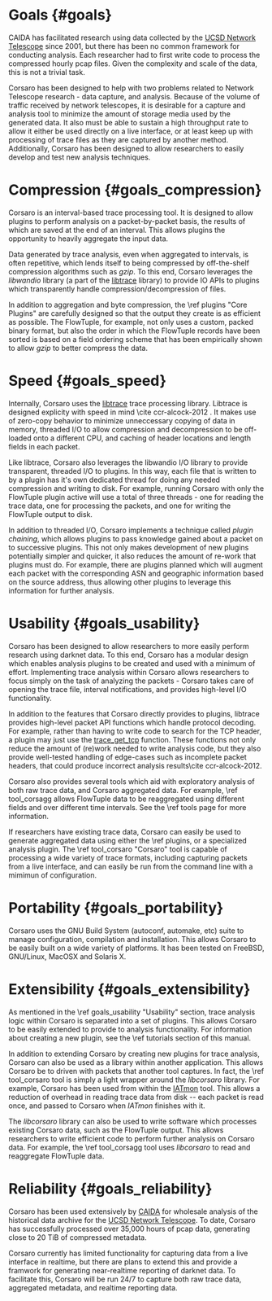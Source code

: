 Goals               {#goals}
=====

CAIDA has facilitated research using data collected by the [UCSD Network
Telescope](http://www.caida.org/projects/network_telescope/) since 2001, but
there has been no common framework for conducting analysis. Each researcher had
to first write code to process the compressed hourly pcap files. Given the
complexity and scale of the data, this is not a trivial task.

Corsaro has been designed to help with two problems related to Network Telescope
research - data capture, and analysis. Because of the volume of traffic received
by network telescopes, it is desirable for a capture and analysis tool to
minimize the amount of storage media used by the generated data. It also must be
able to sustain a high throughput rate to allow it either be used directly on a
live interface, or at least keep up with processing of trace files as they are
captured by another method. Additionally, Corsaro has been designed to allow
researchers to easily develop and test new analysis techniques.

Compression {#goals_compression}
===========

Corsaro is an interval-based trace processing tool. It is designed to allow
plugins to perform analysis on a packet-by-packet basis, the results of which
are saved at the end of an interval. This allows plugins the opportunity to
heavily aggregate the input data.

Data generated by trace analysis, even when aggregated to intervals, is often
repetitive, which lends itself to being compressed by off-the-shelf compression
algorithms such as _gzip_. To this end, Corsaro leverages the _libwandio_
library (a part of the
[libtrace](http://research.wand.net.nz/software/libtrace.php) library) to
provide IO APIs to plugins which transparently handle compression/decompression
of files.

In addition to aggregation and byte compression, the \ref plugins "Core Plugins"
are carefully designed so that the output they create is as efficient as
possible. The FlowTuple, for example, not only uses a custom, packed binary
format, but also the order in which the FlowTuple records have been sorted is
based on a field ordering scheme that has been empirically shown to allow _gzip_
to better compress the data.

Speed {#goals_speed}
=====

Internally, Corsaro uses the
[libtrace](http://research.wand.net.nz/software/libtrace.php) trace processing
library. Libtrace is designed explicity with speed in mind \cite ccr-alcock-2012
. It makes use of zero-copy behavior to minimize unneccessary copying of data in
memory, threaded I/O to allow compression and decompression to be off-loaded
onto a different CPU, and caching of header locations and length fields in each
packet.

Like libtrace, Corsaro also leverages the libwandio I/O library to provide
transparent, threaded I/O to plugins. In this way, each file that is written to
by a plugin has it's own dedicated thread for doing any needed compression and
writing to disk. For example, running Corsaro with only the FlowTuple plugin
active will use a total of three threads - one for reading the trace data, one
for processing the packets, and one for writing the FlowTuple output to disk.

In addition to threaded I/O, Corsaro implements a technique called _plugin
chaining_, which allows plugins to pass knowledge gained about a packet on to
successive plugins. This not only makes development of new plugins potentially
simpler and quicker, it also reduces the amount of re-work that plugins must
do. For example, there are plugins planned which will augment each packet with
the corresponding ASN and geographic information based on the source address,
thus allowing other plugins to leverage this information for further analysis.

Usability {#goals_usability}
=========

Corsaro has been designed to allow researchers to more easily perform research
using darknet data. To this end, Corsaro has a modular design which enables
analysis plugins to be created and used with a minimum of effort. Implementing
trace analysis within Corsaro allows researchers to focus simply on the task of
analyzing the packets - Corsaro takes care of opening the trace file,
interval notifications, and provides high-level I/O functionality.

In addition to the features that Corsaro directly provides to plugins, libtrace
provides high-level packet API functions which handle protocol decoding. For
example, rather than having to write code to search for the TCP header, a plugin
may just use the
[trace_get_tcp](http://research.wand.net.nz/software/libtrace-docs/html/libtrace_8h.html#afe37508eb53278eb826a0919bd2508b6)
function. These functions not only reduce the amount of (re)work needed to write
analysis code, but they also provide well-tested handling of edge-cases such as
incomplete packet headers, that could produce incorrect analysis 
results\cite ccr-alcock-2012.

Corsaro also provides several tools which aid with exploratory analysis of both
raw trace data, and Corsaro aggregated data. For example, \ref tool_corsagg
allows FlowTuple data to be reaggregated using different fields and over
different time intervals. See the \ref tools page for more information.

If researchers have existing trace data, Corsaro can easily be used to generate
aggregated data using either the \ref plugins, or a specialized
analysis plugin. The \ref tool_corsaro "Corsaro" tool is capable of processing a
wide variety of trace formats, including capturing packets from a live
interface, and can easily be run from the command line with a mimimun of
configuration.

Portability {#goals_portability}
===========

Corsaro uses the GNU Build System (autoconf, automake, etc) suite to manage
configuration, compilation and installation. This allows Corsaro to be easily
built on a wide variety of platforms. It has been tested on FreeBSD, GNU/Linux,
MacOSX and Solaris X.

Extensibility {#goals_extensibility}
=============

As mentioned in the \ref goals_usability "Usability" section, trace analysis
logic within Corsaro is separated into a set of plugins. This allows Corsaro to
be easily extended to provide to analysis functionality. For information about
creating a new plugin, see the \ref tutorials section of this manual.

In addition to extending Corsaro by creating new plugins for trace analysis,
Corsaro can also be used as a library within another application. This allows
Corsaro be to driven with packets that another tool captures. In fact, the \ref
tool_corsaro tool is simply a light wrapper around the _libcorsaro_ library. For
example, Corsaro has been used from within the
[IATmon](http://www.caida.org/tools/measurement/iatmon/) tool. This allows a
reduction of overhead in reading trace data from disk -- each packet is read
once, and passed to Corsaro when _IATmon_ finishes with it.

The _libcorsaro_ library can also be used to write software which processes
existing Corsaro data, such as the FlowTuple output. This allows researchers to
write efficient code to perform further analysis on Corsaro data. For example,
the \ref tool_corsagg tool uses _libcorsaro_ to read and reaggregate FlowTuple
data.

Reliability {#goals_reliability}
===========

Corsaro has been used extensively by [CAIDA](http://www.caida.org) for wholesale
analysis of the historical data archive for the
[UCSD Network Telescope](http://www.caida.org/data/passive/network_telescope.xml).
To date, Corsaro has successfully processed over 35,000 hours of pcap data,
generating close to 20 TiB of compressed metadata.

Corsaro currently has limited functionality for capturing data from a live
interface in realtime, but there are plans to extend this and provide a framwork
for generating near-realtime reporting of darknet data. To facilitate this,
Corsaro will be run 24/7 to capture both raw trace data, aggregated metadata,
and realtime reporting data.
